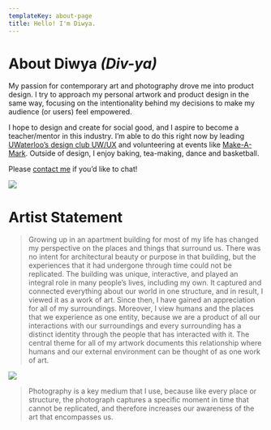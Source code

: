 ```yaml
---
templateKey: about-page
title: Hello! I'm Diwya.
---
```

# About Diwya _(Div-ya)_

My passion for contemporary art and photography drove me into product design. I try to approach my personal artwork and product design in the same way, focusing on the intentionality behind my decisions to make my audience (or users) feel empowered. 

I hope to design and create for social good, and I aspire to become a teacher/mentor in this industry. I’m able to do this right now by leading [UWaterloo’s design club UW/UX](https://www.facebook.com/uwuxwaterloo/) and volunteering at events like [Make-A-Mark](https://letsmakeamark.org/sf/). Outside of design, I enjoy baking, tea-making, dance and basketball. 

Please [contact me](diwya.desilva@gmail.com) if you’d like to chat!

![](/img/uw-ux.jpg)



# Artist Statement

> Growing up in an apartment building for most of my life has changed my perspective on the places and things that surround us. There was no intent for architectural beauty or purpose in that building, but the experiences that it had undergone through time could not be replicated. The building was unique, interactive, and played an integral role in many people’s lives, including my own. It captured and connected everything about our world in one structure, and in result, I viewed it as a work of art. Since then, I have gained an appreciation for all of my surroundings. Moreover, I view humans and the places that we experience as one entity, because we are a product of all our interactions with our surroundings and every surrounding has a distinct identity through the people that has interacted with it. The central theme for all of my artwork documents this relationship where humans and our external environment can be thought of as one work of art. 

![](/img/mvimg_20191130_122223.jpg)

> Photography is a key medium that I use, because like every place or structure, the photograph captures a specific moment in time that cannot be replicated, and therefore increases our awareness of the art that encompasses us.
